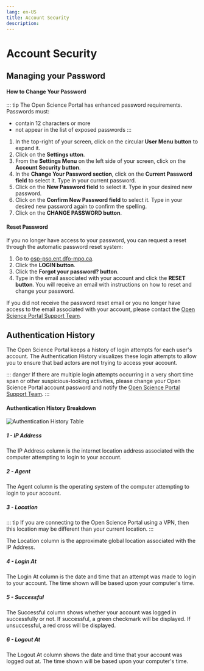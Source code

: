 ```yaml
---
lang: en-US
title: Account Security
description:
---
```


# Account Security

## Managing your Password

#### How to Change Your Password

::: tip
The Open Science Portal has enhanced password requirements. Passwords must:
- contain 12 characters or more
- not appear in the list of exposed passwords
:::

1. In the top-right of your screen, click on the circular **User Menu button**
to expand it.
2. Click on the **Settings utton**.
3. From the **Settings Menu** on the left side of your screen, click on the
**Account Security button**.
4. In the **Change Your Password section**, click on the **Current Password
field** to select it. Type in your current password.
5. Click on the **New Password field** to select it. Type in your desired
new password.
6. Click on the **Confirm New Password field** to select it. Type in your
desired new password again to confirm the spelling.
7. Click on the **CHANGE PASSWORD button**.

#### Reset Password

If you no longer have access to your password, you can request a reset through
the automatic password reset system:
1. Go to [osp-pso.ent.dfo-mpo.ca](https://osp-pso.ent.dfo-mpo.ca/#/).
2. Click the **LOGIN button**.
3. Click the **Forgot your password? button**.
4. Type in the email associated with your account and click the **RESET button**.
You will receive an email with instructions on how to reset and change your
password.

If you did not receive the password reset email or you no longer have access to
the email associated with your account, please contact the [Open Science Portal
Support Team](mailto:DFO.OpenScience-ScienceOuverte.MPO@dfo-mpo.gc.ca).

## Authentication History

The Open Science Portal keeps a history of login attempts for each user's
account. The Authentication History visualizes these login attempts to allow you
to ensure that bad actors are not trying to access your account.

::: danger
If there are multiple login attempts occurring in a very short time span or
other suspicious-looking activities, please change your Open Science Portal
account password and notify the [Open Science Portal Support
Team](mailto:DFO.OpenScience-ScienceOuverte.MPO@dfo-mpo.gc.ca).
:::

#### Authentication History Breakdown

![Authentication History Table](/images/account/authentication_history_table.png)

##### 1 - IP Address

The IP Address column is the internet location address associated with the
computer attempting to login to your account.

##### 2 - Agent

The Agent column is the operating system of the computer attempting to login to
your account.

##### 3 - Location

::: tip
If you are connecting to the Open Science Portal using a VPN, then this location
may be different than your current location.
:::

The Location column is the approximate global location associated with the IP
Address.

##### 4 - Login At

The Login At column is the date and time that an attempt was made to login to
your account. The time shown will be based upon your computer's time.

##### 5 - Successful

The Successful column shows whether your account was logged in successfully or
not. If successful, a green checkmark will be displayed. If unsuccessful, a red
cross will be displayed.

##### 6 - Logout At

The Logout At column shows the date and time that your account was logged out
at. The time shown will be based upon your computer's time.

